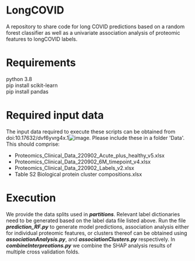 # LongCOVID
A repository to share code for long COVID predictions based on a random forest classifier as well as a univariate association analysis of proteomic features to longCOVID labels.

# Requirements
python 3.8  
pip install scikit-learn  
pip install pandas  

# Required input data
The input data required to execute these scripts can be obtained from doi:10.17632/dvf6yvrg4x.1![image](https://user-images.githubusercontent.com/54959592/210764179-206b07c3-1845-44e4-9b4f-dcac18ed5de8.png).
Please include these in a folder 'Data'. This should comprise: 
- Proteomics_Clinical_Data_220902_Acute_plus_healthy_v5.xlsx
- Proteomics_Clinical_Data_220902_6M_timepoint_v4.xlsx
- Proteomics_Clinical_Data_220902_Labels_v2.xlsx
- Table S2 Biological protein cluster compositions.xlsx


# Execution
We provide the data splits used in ***partitions***. Relevant label dictionaries need to be generated based on the label data file listed above.
Run the file ***prediction_RF.py*** to generate model predictions, 
association analysis either for individual proteomic features, or clusters thereof can be obtained using ***associationAnalysis.py***, and ***associationClusters.py*** respectively. 
In ***combineInterpreations.py*** we combine the SHAP analysis results of multiple cross validation folds. 
